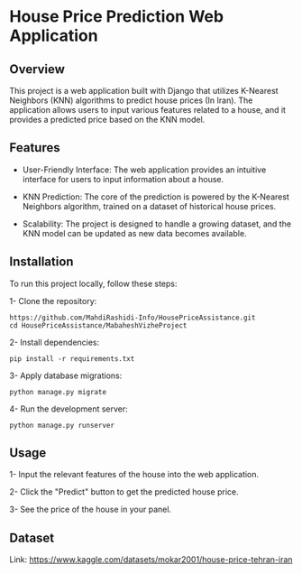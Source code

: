 
# House Price Prediction Web Application

## Overview
This project is a web application built with Django that utilizes K-Nearest Neighbors (KNN) algorithms to predict house prices (In Iran). The application allows users to input various features related to a house, and it provides a predicted price based on the KNN model.

## Features
- User-Friendly Interface: The web application provides an intuitive interface for users to input information about a house.
  
- KNN Prediction: The core of the prediction is powered by the K-Nearest Neighbors algorithm, trained on a dataset of historical house prices.
  
- Scalability: The project is designed to handle a growing dataset, and the KNN model can be updated as new data becomes available.

## Installation
To run this project locally, follow these steps:

1- Clone the repository:
```
https://github.com/MahdiRashidi-Info/HousePriceAssistance.git
cd HousePriceAssistance/MabaheshVizheProject
```

2- Install dependencies:
```
pip install -r requirements.txt
```

3- Apply database migrations:
```
python manage.py migrate
```

4- Run the development server:
```
python manage.py runserver
```

## Usage
1- Input the relevant features of the house into the web application.

2- Click the "Predict" button to get the predicted house price.

3- See the price of the house in your panel.

## Dataset
Link: https://www.kaggle.com/datasets/mokar2001/house-price-tehran-iran


